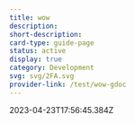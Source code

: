 ```yaml
---
title: wow
description: 
short-description: 
card-type: guide-page
status: active
display: true
category: Development
svg: svg/2FA.svg
provider-link: /test/wow-gdoc
---
```

<div class="content-section">
<div class="section-container" markdown="1">
</div>
</div> 2023-04-23T17:56:45.384Z